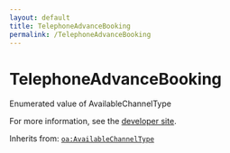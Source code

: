 ```yaml
---
layout: default
title: TelephoneAdvanceBooking
permalink: /TelephoneAdvanceBooking
---
```


# TelephoneAdvanceBooking
Enumerated value of AvailableChannelType

For more information, see the [developer site](https://developer.openactive.io/data-model/types/telephoneadvancebooking).

Inherits from: [`oa:AvailableChannelType`](https://openactive.io/AvailableChannelType)
